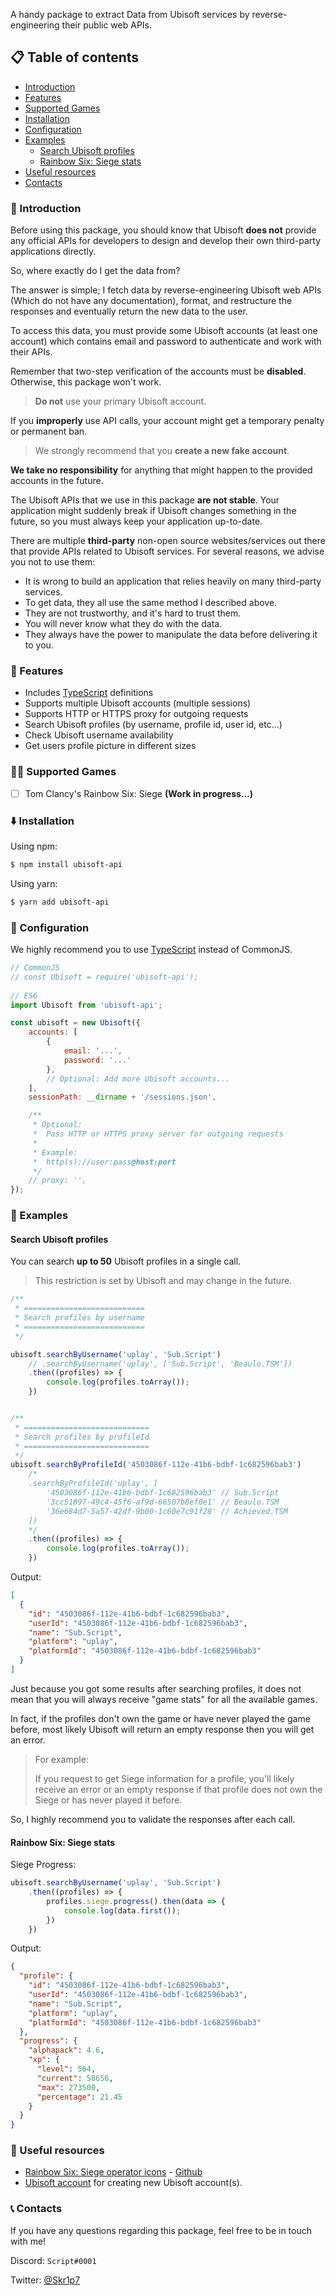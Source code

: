 A handy package to extract Data from Ubisoft services by reverse-engineering their public web APIs.

## 📋 Table of contents
- [Introduction](#-introduction)
- [Features](#-features)
- [Supported Games](#-supported-games)
- [Installation](#️-installation)
- [Configuration](#-configuration)
- [Examples](#-examples)
    - [Search Ubisoft profiles](#search-ubisoft-profiles)
    - [Rainbow Six: Siege stats](#rainbow-six-siege-stats)
- [Useful resources](#-useful-resources)
- [Contacts](#-contacts)

### 📝 Introduction
Before using this package, you should know that Ubisoft **does not** provide any official APIs for developers to design and develop their own third-party applications directly.

So, where exactly do I get the data from?

The answer is simple; I fetch data by reverse-engineering Ubisoft web APIs (Which do not have any documentation), format, and restructure the responses and eventually return the new data to the user.

To access this data, you must provide some Ubisoft accounts (at least one account) which contains email and password to authenticate and work with their APIs.

Remember that two-step verification of the accounts must be **disabled**. Otherwise, this package won't work.

> **Do not** use your primary Ubisoft account.

If you **improperly** use API calls, your account might get a temporary penalty or permanent ban.

> We strongly recommend that you **create a new fake account**.

**We take no responsibility** for anything that might happen to the provided accounts in the future.

The Ubisoft APIs that we use in this package **are not stable**. Your application might suddenly break if Ubisoft changes something in the future, so you must always keep your application up-to-date.

There are multiple **third-party** non-open source websites/services out there that provide APIs related to Ubisoft services. For several reasons, we advise you not to use them:
- It is wrong to build an application that relies heavily on many third-party services.
- To get data, they all use the same method I described above.
- They are not trustworthy, and it's hard to trust them.
- You will never know what they do with the data.
- They always have the power to manipulate the data before delivering it to you.


### 🚀 Features
- Includes [TypeScript](https://www.typescriptlang.org/) definitions
- Supports multiple Ubisoft accounts (multiple sessions)
- Supports HTTP or HTTPS proxy for outgoing requests
- Search Ubisoft profiles (by username, profile id, user id, etc...)
- Check Ubisoft username availability
- Get users profile picture in different sizes


### 💪🏻 Supported Games
- [ ] Tom Clancy's Rainbow Six: Siege **(Work in progress...)**


### ⬇️ Installation
Using npm:
```bash
$ npm install ubisoft-api
```

Using yarn:
```bash
$ yarn add ubisoft-api
```

### 🔧 Configuration
We highly recommend you to use [TypeScript](https://www.typescriptlang.org/) instead of CommonJS.
```JavaScript
// CommonJS
// const Ubisoft = require('ubisoft-api');
 
// ES6
import Ubisoft from 'ubisoft-api';

const ubisoft = new Ubisoft({
    accounts: [
        {
            email: '...',
            password: '...'
        },
        // Optional: Add more Ubisoft accounts...
    ],
    sessionPath: __dirname + '/sessions.json',

    /**
     * Optional:
     *  Pass HTTP or HTTPS proxy server for outgoing requests
     * 
     * Example:
     *  http(s)://user:pass@host:port
     */
    // proxy: '',
});
```

### 📖 Examples

#### Search Ubisoft profiles
You can search **up to 50** Ubisoft profiles in a single call.

> This restriction is set by Ubisoft and may change in the future.

```JavaScript
/**
 * ===========================
 * Search profiles by username
 * ===========================
 */

ubisoft.searchByUsername('uplay', 'Sub.Script')
    // .searchByUsername('uplay', ['Sub.Script', 'Beaulo.TSM'])
    .then((profiles) => {
        console.log(profiles.toArray());
    })


/**
 * ============================
 * Search profiles by profileId
 * ============================
 */
ubisoft.searchByProfileId('4503086f-112e-41b6-bdbf-1c682596bab3')
    /*
    .searchByProfileId('uplay', [
        '4503086f-112e-41b6-bdbf-1c682596bab3' // Sub.Script
        '3cc51897-49c4-45f6-af9d-66507b8ef0e1' // Beaulo.TSM
        '36e684d7-5a57-42df-9b00-1c60e7c91f28' // Achieved.TSM
    ])
    */
    .then((profiles) => {
        console.log(profiles.toArray());
    })
```
Output:
```JSON
[
  {
    "id": "4503086f-112e-41b6-bdbf-1c682596bab3",
    "userId": "4503086f-112e-41b6-bdbf-1c682596bab3",
    "name": "Sub.Script",
    "platform": "uplay",
    "platformId": "4503086f-112e-41b6-bdbf-1c682596bab3"
  }
]
```

Just because you got some results after searching profiles, it does not mean that you will always receive "game stats" for all the available games. 

In fact, if the profiles don't own the game or have never played the game before, most likely Ubisoft will return an empty response then you will get an error.

> For example:
> 
> If you request to get Siege information for a profile, you'll likely receive an error or an empty response if that profile does not own the Siege or has never played it before.

So, I highly recommend you to validate the responses after each call.


#### Rainbow Six: Siege stats

Siege Progress:
```JavaScript
ubisoft.searchByUsername('uplay', 'Sub.Script')
    .then((profiles) => {
        profiles.siege.progress().then(data => {
            console.log(data.first());
        })
    })
```
Output:
```JSON
{
  "profile": {
    "id": "4503086f-112e-41b6-bdbf-1c682596bab3",
    "userId": "4503086f-112e-41b6-bdbf-1c682596bab3",
    "name": "Sub.Script",
    "platform": "uplay",
    "platformId": "4503086f-112e-41b6-bdbf-1c682596bab3"
  },
  "progress": {
    "alphapack": 4.6,
    "xp": {
      "level": 564,
      "current": 58656,
      "max": 273500,
      "percentage": 21.45
    }
  }
}
```


### 🔗 Useful resources
- [Rainbow Six: Siege operator icons](https://r6operators.marcopixel.eu/) - [Github](https://github.com/marcopixel/r6operators)
- [Ubisoft account](https://account.ubisoft.com/) for creating new Ubisoft account(s).


### 📞 Contacts
If you have any questions regarding this package, feel free to be in touch with me!

Discord: `Script#0001`

Twitter: [@Skr1p7](https://twitter.com/intent/user?screen_name=Skr1p7)
